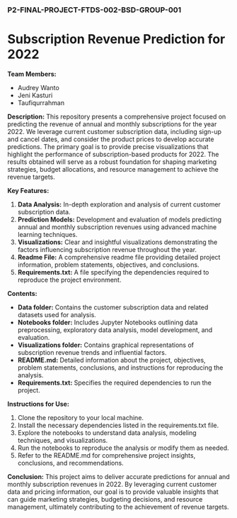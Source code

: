 ### P2-FINAL-PROJECT-FTDS-002-BSD-GROUP-001
# Subscription Revenue Prediction for 2022

**Team Members:**
- Audrey Wanto
- Jeni Kasturi
- Taufiqurrahman

**Description:**
This repository presents a comprehensive project focused on predicting the revenue of annual and monthly subscriptions for the year 2022. We leverage current customer subscription data, including sign-up and cancel dates, and consider the product prices to develop accurate predictions. The primary goal is to provide precise visualizations that highlight the performance of subscription-based products for 2022. The results obtained will serve as a robust foundation for shaping marketing strategies, budget allocations, and resource management to achieve the revenue targets.

**Key Features:**
1. **Data Analysis:** In-depth exploration and analysis of current customer subscription data.
2. **Prediction Models:** Development and evaluation of models predicting annual and monthly subscription revenues using advanced machine learning techniques.
3. **Visualizations:** Clear and insightful visualizations demonstrating the factors influencing subscription revenue throughout the year.
4. **Readme File:** A comprehensive readme file providing detailed project information, problem statements, objectives, and conclusions.
5. **Requirements.txt:** A file specifying the dependencies required to reproduce the project environment.

**Contents:**
- **Data folder:** Contains the customer subscription data and related datasets used for analysis.
- **Notebooks folder:** Includes Jupyter Notebooks outlining data preprocessing, exploratory data analysis, model development, and evaluation.
- **Visualizations folder:** Contains graphical representations of subscription revenue trends and influential factors.
- **README.md:** Detailed information about the project, objectives, problem statements, conclusions, and instructions for reproducing the analysis.
- **Requirements.txt:** Specifies the required dependencies to run the project.

**Instructions for Use:**
1. Clone the repository to your local machine.
2. Install the necessary dependencies listed in the requirements.txt file.
3. Explore the notebooks to understand data analysis, modeling techniques, and visualizations.
4. Run the notebooks to reproduce the analysis or modify them as needed.
5. Refer to the README.md for comprehensive project insights, conclusions, and recommendations.

**Conclusion:**
This project aims to deliver accurate predictions for annual and monthly subscription revenues in 2022. By leveraging current customer data and pricing information, our goal is to provide valuable insights that can guide marketing strategies, budgeting decisions, and resource management, ultimately contributing to the achievement of revenue targets.
